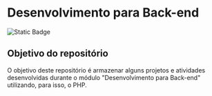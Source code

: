 <h1>Desenvolvimento para Back-end</h1>
<img alt="Static Badge" src="https://img.shields.io/badge/PHP-blue">

<h2>Objetivo do repositório</h2>
O objetivo deste repositório é armazenar alguns projetos e atividades desenvolvidas durante o módulo "Desenvolvimento para Back-end" utilizando, para isso, o PHP.

